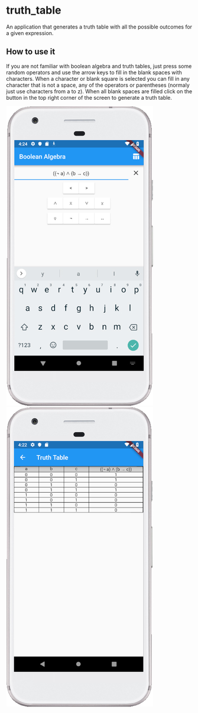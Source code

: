 # truth_table

An application that generates a truth table with all the possible outcomes for a given expression.

## How to use it

If you are not familiar with boolean algebra and truth tables, just press some random operators and use the arrow keys to fill in the blank spaces with characters.
When a character or blank square is selected you can fill in any character that is not a space, any of the operators or parentheses (normaly just use characters from a to z).
When all blank spaces are filled click on the button in the top right corner of the screen to generate a truth table.

![Expression Editor](expression_editor.jpg)
![Generated Table](generated_table.jpg)